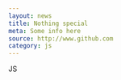 ```yaml
---
layout: news
title: Nothing special
meta: Some info here
source: http://www.github.com
category: js
---
```


<p>JS</p>
